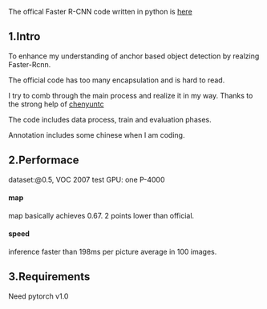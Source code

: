The offical Faster R-CNN code written in python is [here](https://github.com/rbgirshick/py-faster-rcnn)

## 1.Intro
To enhance my understanding of anchor based object detection by realzing Faster-Rcnn.

The official code has too many encapsulation and is hard to read.

I try to comb through the main process and realize it in my way. Thanks to the strong help of [chenyuntc](https://github.com/chenyuntc/simple-faster-rcnn-pytorch)

The code includes data process, train and evaluation phases.

Annotation includes some chinese when I am coding.

## 2.Performace
dataset:@0.5, VOC 2007 test
GPU: one P-4000

#### map
map basically achieves 0.67. 2 points lower than official.

#### speed
inference faster than 198ms per picture average in 100 images.

## 3.Requirements
Need pytorch v1.0
